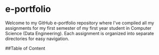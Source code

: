 # e-portfolio
Welcome to my GitHub e-portfolio repository where I've compiled all my assignments for my first semester of my first year student in Computer Science (Data Engineering). 
Each assignment is organized into separate directories for easy navigation.

##Table of Content
